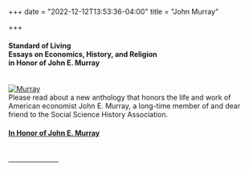 +++
date = "2022-12-12T13:53:36-04:00"
title = "John Murray"

+++

#### **Standard of Living<br />Essays on Economics, History, and Religion<br />in Honor of John E. Murray**  
<br />
<a target="_blank" href="https://link.springer.com/book/10.1007/978-3-031-06477-7?">
<img src="/images/Murray.jpg" alt="Murray"></a>  

<br />
Please read about a new anthology that honors the life and work of American economist John E. Murray, a long-time member of and dear friend to the Social Science History Association.  

#### [In Honor of John E. Murray](https://ssha.org/news/)
<br /><hr width="100"> 

